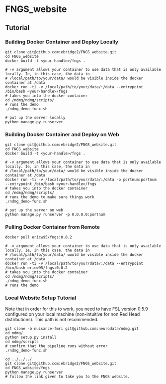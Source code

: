 # FNGS_website

## Tutorial

### Building Docker Container and Deploy Locally
```
git clone git@github.com:ebridge2/FNGS_website.git
cd FNGS_website
docker build -t <your-handle>/fngs .

# -v argument allows your container to use data that is only available locally. Ie, in this case, the data in
# /local/path/to/your/data/ would be visible inside the docker container at /data
docker run -ti -v /local/path/to/your/data/:/data --entrypoint /bin/bash <your-handle>/fngs
# takes you into the docker container
cd /ndmg/ndmg/scripts/
# runs the demo
./ndmg_demo-func.sh

# put up the server locally
python manage.py runserver
```

### Building Docker Container and Deploy on Web
```
git clone git@github.com:ebridge2/FNGS_website.git
cd FNGS_website
docker build -t <your-handle>/fngs .

# -v argument allows your container to use data that is only available locally. Ie, in this case, the data in
# /local/path/to/your/data/ would be visible inside the docker container at /data
docker run -ti -v /local/path/to/your/data/:/data -p portnum:portnum  --entrypoint /bin/bash <your-handle>/fngs
# takes you into the docker container
cd /ndmg/ndmg/scripts/
# runs the demo to make sure things work
./ndmg_demo-func.sh

# put up the server on web
python manage.py runserver -p 0.0.0.0:portnum
```

### Pulling Docker Container from Remote
```
docker pull ericw95/fngs:0.0.2

# -v argument allows your container to use data that is only available locally. Ie, in this case, the data in
# /local/path/to/your/data/ would be visible inside the docker container at /data
docker run -ti -v /local/path/to/your/data/:/data --entrypoint /bin/bash ericw95/fngs:0.0.2
# takes you into the docker container
cd /ndmg/ndmg/scripts/
./ndmg_demo-func.sh
# runs the demo
```

### Local Website Setup Tutorial

Note that in order for this to work, you need to have FSL version 0.5.9 configured on your local machine (non-intuitive for non Red Head distributions). This path is not recommended. 

```
git clone -b nuisance-fmri git@github.com:neurodata/ndmg.git
cd ndmg/
python setup.py install
cd ndmg/scripts
# confirm that the pipeline runs without error
./ndmg_demo-func.sh

cd ../../../
git clone git@github.com:ebridge2/FNGS_website.git
cd FNGS_website/fngs
python manage.py runserver
# follow the link given to take you to the FNGS website. 
```
